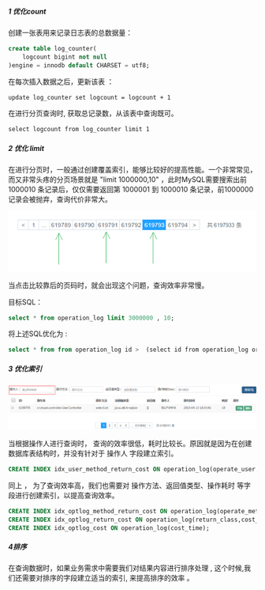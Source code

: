 ##### 1 优化count

创建一张表用来记录日志表的总数据量：

```SQL
create table log_counter(
	logcount bigint not null
)engine = innodb default CHARSET = utf8;
```

在每次插入数据之后，更新该表 ：

```xml
update log_counter set logcount = logcount + 1
```

在进行分页查询时, 获取总记录数，从该表中查询既可。

```xml
select logcount from log_counter limit 1
```

##### 2 优化 limit

在进行分页时，一般通过创建覆盖索引，能够比较好的提高性能。一个非常常见，而又非常头疼的分页场景就是 "limit 1000000,10" ，此时MySQL需要搜索出前1000010 条记录后，仅仅需要返回第 1000001 到 1000010 条记录，前1000000 记录会被抛弃，查询代价非常大。 

![1555081714638](./img/1555081714638.png) 

当点击比较靠后的页码时，就会出现这个问题，查询效率非常慢。

目标SQL：

```sql
select * from operation_log limit 3000000 , 10;
```

将上述SQL优化为 : 

```SQL
select * from from operation_log id >  (select id from operation_log order by id desc  limit 1000000, 1) order by id desc limit 0,10
```

##### 3 优化索引

![1555152703824](./img/1555152703824.png)

当根据操作人进行查询时， 查询的效率很低，耗时比较长。原因就是因为在创建数据库表结构时，并没有针对于 操作人 字段建立索引。

```SQL
CREATE INDEX idx_user_method_return_cost ON operation_log(operate_user,operate_method,return_class,cost_time);
```

同上 ， 为了查询效率高，我们也需要对 操作方法、返回值类型、操作耗时 等字段进行创建索引，以提高查询效率。

```SQL
CREATE INDEX idx_optlog_method_return_cost ON operation_log(operate_method,return_class,cost_time);
CREATE INDEX idx_optlog_return_cost ON operation_log(return_class,cost_time);
CREATE INDEX idx_optlog_cost ON operation_log(cost_time);
```



##### 4排序

在查询数据时，如果业务需求中需要我们对结果内容进行排序处理 , 这个时候,我们还需要对排序的字段建立适当的索引, 来提高排序的效率 。

